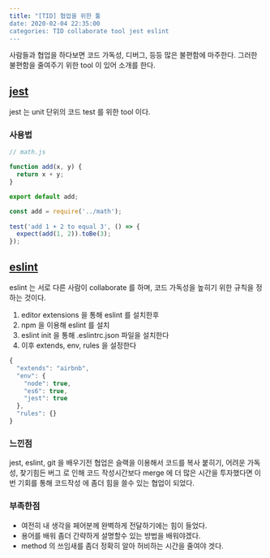 ```yaml
---
title: "[TID] 협업을 위한 툴
date: 2020-02-04 22:35:00
categories: TID collaborate tool jest eslint
---
```

사람들과 협업을 하다보면 코드 가독성, 디버그, 등등 많은 불편함에 마주한다. 그러한 불편함을 줄여주기 위한 tool 이 있어 소개를 한다.
## [jest](https://jestjs.io/)
jest 는 unit 단위의 코드 test 를 위한 tool 이다.
### 사용법
```js
// math.js

function add(x, y) {
  return x + y;
}

export default add;
```

```js
const add = require('../math');
 
test('add 1 + 2 to equal 3', () => {
  expect(add(1, 2)).toBe(3);
});
```

## [eslint](https://eslint.org/)
eslint 는 서로 다른 사람이 collaborate 를 하며, 코드 가독성을 높히기 위한 규칙을 정하는 것이다. <br/>
1. editor extensions 을 통해 eslint 를 설치한후
2. npm 을 이용해 eslint 를 설치
3. eslint init 을 통해 .eslintrc.json 파일을 설치한다
4. 이후 extends, env, rules 을 설정한다
```js
{
  "extends": "airbnb",
  "env": {
    "node": true,
    "es6": true,
    "jest": true
  },
  "rules": {}
}
```

### 느낀점
jest, eslint, git 을 배우기전 협업은 슬랙을 이용해서 코드를 복사 붙히기, 어려운 가독성, 찾기힘든 버그 로 
인해 코드 작성시간보다 merge 에 더 많은 시간을 투자했다면 이번 기회를 통해 코드작성 에 좀더 힘을 쓸수 있는 협업이 되었다.

### 부족한점
- 여전히 내 생각을 페어분께 완벽하게 전달하기에는 힘이 들었다.
- 용어를 배워 좀더 간략하게 설명할수 있는 방법을 배워야겠다.
- method 의 쓰임새를 좀더 정확히 알아 허비하는 시간을 줄여야 겟다.
